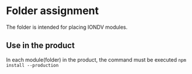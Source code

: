 # Folder assignment
The folder is intended for placing IONDV modules.

## Use in the product
In each module(folder) in the product, the command must be executed `npm install --production`
